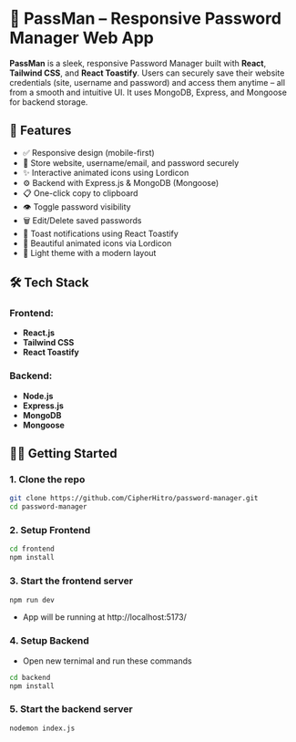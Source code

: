 # 🔐 PassMan – Responsive Password Manager Web App

**PassMan** is a sleek, responsive Password Manager built with **React**, **Tailwind CSS**, and **React Toastify**. Users can securely save their website credentials (site, username and password) and access them anytime – all from a smooth and intuitive UI. It uses MongoDB, Express, and Mongoose for backend storage.

## 🚀 Features

- ✅ Responsive design (mobile-first)
- 💾 Store website, username/email, and password securely
- ✨ Interactive animated icons using Lordicon
- ⚙️ Backend with Express.js & MongoDB (Mongoose)
- 📋 One-click copy to clipboard
- 👁️ Toggle password visibility
- 🗑️ Edit/Delete saved passwords
- 🔔 Toast notifications using React Toastify
- 🎨 Beautiful animated icons via Lordicon
- 🌙 Light theme with a modern layout

## 🛠️ Tech Stack

### Frontend:

- **React.js**
- **Tailwind CSS**
- **React Toastify**

### Backend:

- **Node.js**
- **Express.js**
- **MongoDB**
- **Mongoose**


## 🧑‍💻 Getting Started

### 1. Clone the repo

```bash
git clone https://github.com/CipherHitro/password-manager.git
cd password-manager 
``` 

### 2. Setup Frontend

```bash
cd frontend
npm install
```
### 3. Start the frontend server

```bash
npm run dev 
```
- App will be running at http://localhost:5173/ 

### 4. Setup Backend 
- Open new ternimal and run these commands 

```bash
cd backend
npm install
```
### 5. Start the backend server

```bash
nodemon index.js
```





